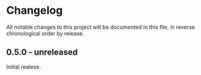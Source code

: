 # Changelog

All notable changes to this project will be documented in this file, in reverse chronological order by release.

## 0.5.0 - unreleased

Initial realese.
